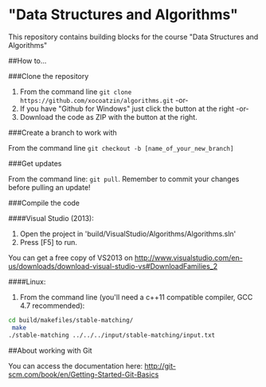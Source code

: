 "Data Structures and Algorithms"
==========

This repository contains building blocks for the course "Data Structures and Algorithms"

##How to...

###Clone the repository

1. From the command line `git clone https://github.com/xocoatzin/algorithms.git` -or-
2. If you have "Github for Windows" just click the button at the right -or-
3. Download the code as ZIP with the button at the right.
 
###Create a branch to work with

From the command line `git checkout -b [name_of_your_new_branch]`
 
###Get updates

From the command line: `git pull`. Remember to commit your changes before pulling an update!


###Compile the code

####Visual Studio (2013):

1. Open the project in 'build/VisualStudio/Algorithms/Algorithms.sln'
2. Press [F5] to run.
 
You can get a free copy of VS2013 on http://www.visualstudio.com/en-us/downloads/download-visual-studio-vs#DownloadFamilies_2

####Linux:

1. From the command line (you'll need a c++11 compatible compiler, GCC 4.7 recommended):

```bash
cd build/makefiles/stable-matching/
 make
./stable-matching ../../../input/stable-matching/input.txt
```


##About working with Git

You can access the documentation here: http://git-scm.com/book/en/Getting-Started-Git-Basics
